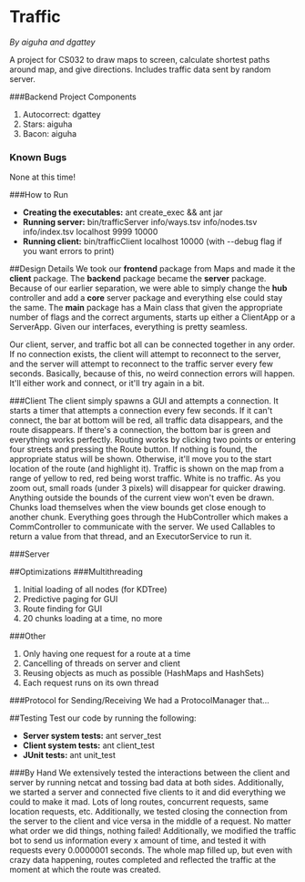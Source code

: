 Traffic
========
*By aiguha and dgattey*

A project for CS032 to draw maps to screen, calculate shortest paths around map,
 and give directions. Includes traffic data sent by random server.

###Backend Project Components
1. Autocorrect: dgattey
2. Stars: aiguha
3. Bacon: aiguha

### Known Bugs
None at this time!

###How to Run
- **Creating the executables:** ant create_exec && ant jar
- **Running server:** bin/trafficServer info/ways.tsv info/nodes.tsv
 info/index.tsv localhost 9999 10000
- **Running client:** bin/trafficClient localhost 10000 (with
   --debug flag if you want errors to print)

##Design Details
We took our **frontend** package from Maps and made it the **client** package.
 The **backend** package became the **server** package. Because of our earlier
separation, we were able to simply change the **hub** controller and add a
**core** server package and everything else could stay the same. The **main**
package has a Main class that given the appropriate number of flags and the
correct arguments, starts up either a ClientApp or a ServerApp. Given our
interfaces, everything is pretty seamless.

Our client, server, and traffic bot all can be connected
together in any order. If no connection exists, the client will attempt to reconnect
to the server, and the server will attempt to reconnect to the traffic server
every few seconds. Basically, because of this, no weird connection errors will
happen. It'll either work and connect, or it'll try again in a bit.

###Client
The client simply spawns a GUI and attempts a connection. It starts a timer that
attempts a connection every few seconds. If it can't connect, the bar at bottom
will be red, all traffic data disappears, and the route disappears. If there's a
connection, the bottom bar is green and everything works perfectly. Routing works
by clicking two points or entering four streets and pressing the Route button.
If nothing is found, the appropriate status will be shown. Otherwise, it'll move
you to the start location of the route (and highlight it). Traffic is shown on
the map from a range of yellow to red, red being worst traffic. White is no traffic.
As you zoom out, small roads (under 3 pixels) will disappear for quicker drawing.
Anything outside the bounds of the current view won't even be drawn. Chunks load
themselves when the view bounds get close enough to another chunk. Everything
goes through the HubController which makes a CommController to communicate with
the server. We used Callables to return a value from that thread, and an
ExecutorService to run it.

###Server

##Optimizations
###Multithreading
1. Initial loading of all nodes (for KDTree)
2. Predictive paging for GUI
3. Route finding for GUI
4. 20 chunks loading at a time, no more

###Other
1. Only having one request for a route at a time
2. Cancelling of threads on server and client
3. Reusing objects as much as possible (HashMaps and HashSets)
4. Each request runs on its own thread

###Protocol for Sending/Receiving
We had a ProtocolManager that...

##Testing
Test our code by running the following:
- **Server system tests:** ant server_test
- **Client system tests:** ant client_test
- **JUnit tests:** ant unit_test

###By Hand
We extensively tested the interactions between the client and server by running
netcat and tossing bad data at both sides. Additionally, we started a server and
connected five clients to it and did everything we could to make it mad. Lots of
long routes, concurrent requests, same location requests, etc. Additionally, we
tested closing the connection from the server to the client and vice versa in
the middle of a request. No matter what order we did things, nothing failed!
Additionally, we modified the traffic bot to send us information every x amount
of time, and tested it with requests every 0.0000001 seconds. The whole map
filled up, but even with crazy data happening, routes completed and reflected the
traffic at the moment at which the route was created.
